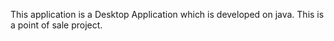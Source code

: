 This application is a Desktop Application which is developed on java. This is a point of sale project.
